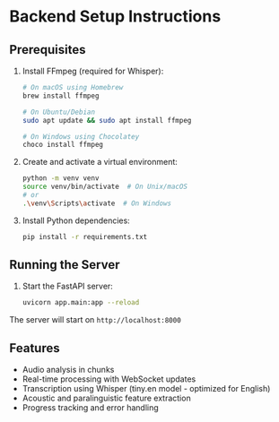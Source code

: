 # Backend Setup Instructions

## Prerequisites

1. Install FFmpeg (required for Whisper):
   ```bash
   # On macOS using Homebrew
   brew install ffmpeg

   # On Ubuntu/Debian
   sudo apt update && sudo apt install ffmpeg

   # On Windows using Chocolatey
   choco install ffmpeg
   ```

2. Create and activate a virtual environment:
   ```bash
   python -m venv venv
   source venv/bin/activate  # On Unix/macOS
   # or
   .\venv\Scripts\activate  # On Windows
   ```

3. Install Python dependencies:
   ```bash
   pip install -r requirements.txt
   ```

## Running the Server

1. Start the FastAPI server:
   ```bash
   uvicorn app.main:app --reload
   ```

The server will start on `http://localhost:8000`

## Features

- Audio analysis in chunks
- Real-time processing with WebSocket updates
- Transcription using Whisper (tiny.en model - optimized for English)
- Acoustic and paralinguistic feature extraction
- Progress tracking and error handling 